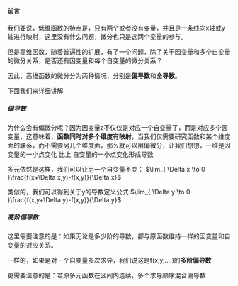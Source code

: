 #### 前言
我们要说，低维函数的特点是，只有两个或者没有变量，并且是一条线向x轴或y轴进行映射，这里没有什么问题，微分也只是这两个变量的参与。

但是高维函数，随着普遍性的扩展，有了一个问题，除了关于因变量和多个自变量的微分关系，是否还有因变量和每个自变量的微分关系？

因此，高维函数的微分分为两种情况，分别是**偏导数**和**全导数**。

下面我们来详细讲解


##### 偏导数

为什么会有偏微分呢？因为因变量z不仅仅是对应一个自变量了，而是对应多个因变量，这意味着，**函数同时对多个维度有映射**，当我们仅需要研究函数和某个维度面的联系，而不需要另几个维度面，那么就可以用偏微分，让我们想想，一维是因变量的一小点变化 比上 自变量的一小点变化形成导数

多元依然是这样，我们可以让另一个自变量不变：
$\lim_{ \Delta x \to 0 }\frac{f(x+\Delta x,y)-f(x,y)}{\Delta x}$

类似的，我们可以得到关于y的导数定义公式
$\lim_{ \Delta y \to 0 }\frac{f(x,y+\Delta y)-f(x,y)}{\Delta y}$


##### 高阶偏导数

这里需要注意的是：如果无论是多少阶的导数，都与原函数维持一样的因变量和自变量的对应关系。

一样的，如果是对一个自变量多次求导，我们说这是f(x,y,....)的**多阶偏导数**

更需要注意的是：若原多元函数在区间内连续，多个求导顺序混合偏导数
